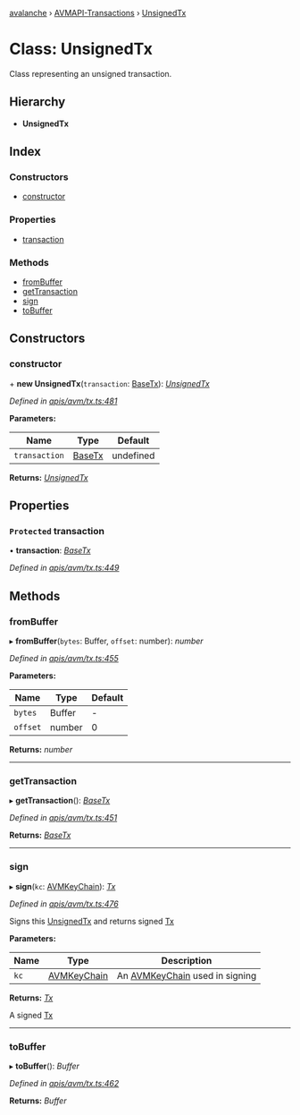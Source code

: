 [avalanche](../README.md) › [AVMAPI-Transactions](../modules/avmapi_transactions.md) › [UnsignedTx](avmapi_transactions.unsignedtx.md)

# Class: UnsignedTx

Class representing an unsigned transaction.

## Hierarchy

* **UnsignedTx**

## Index

### Constructors

* [constructor](avmapi_transactions.unsignedtx.md#constructor)

### Properties

* [transaction](avmapi_transactions.unsignedtx.md#protected-transaction)

### Methods

* [fromBuffer](avmapi_transactions.unsignedtx.md#frombuffer)
* [getTransaction](avmapi_transactions.unsignedtx.md#gettransaction)
* [sign](avmapi_transactions.unsignedtx.md#sign)
* [toBuffer](avmapi_transactions.unsignedtx.md#tobuffer)

## Constructors

###  constructor

\+ **new UnsignedTx**(`transaction`: [BaseTx](avmapi_transactions.basetx.md)): *[UnsignedTx](avmapi_transactions.unsignedtx.md)*

*Defined in [apis/avm/tx.ts:481](https://github.com/ava-labs/avalanche.js/blob/3888064/src/apis/avm/tx.ts#L481)*

**Parameters:**

Name | Type | Default |
------ | ------ | ------ |
`transaction` | [BaseTx](avmapi_transactions.basetx.md) | undefined |

**Returns:** *[UnsignedTx](avmapi_transactions.unsignedtx.md)*

## Properties

### `Protected` transaction

• **transaction**: *[BaseTx](avmapi_transactions.basetx.md)*

*Defined in [apis/avm/tx.ts:449](https://github.com/ava-labs/avalanche.js/blob/3888064/src/apis/avm/tx.ts#L449)*

## Methods

###  fromBuffer

▸ **fromBuffer**(`bytes`: Buffer, `offset`: number): *number*

*Defined in [apis/avm/tx.ts:455](https://github.com/ava-labs/avalanche.js/blob/3888064/src/apis/avm/tx.ts#L455)*

**Parameters:**

Name | Type | Default |
------ | ------ | ------ |
`bytes` | Buffer | - |
`offset` | number | 0 |

**Returns:** *number*

___

###  getTransaction

▸ **getTransaction**(): *[BaseTx](avmapi_transactions.basetx.md)*

*Defined in [apis/avm/tx.ts:451](https://github.com/ava-labs/avalanche.js/blob/3888064/src/apis/avm/tx.ts#L451)*

**Returns:** *[BaseTx](avmapi_transactions.basetx.md)*

___

###  sign

▸ **sign**(`kc`: [AVMKeyChain](avmapi_keychain.avmkeychain.md)): *[Tx](avmapi_transactions.tx.md)*

*Defined in [apis/avm/tx.ts:476](https://github.com/ava-labs/avalanche.js/blob/3888064/src/apis/avm/tx.ts#L476)*

Signs this [UnsignedTx](avmapi_transactions.unsignedtx.md) and returns signed [Tx](avmapi_transactions.tx.md)

**Parameters:**

Name | Type | Description |
------ | ------ | ------ |
`kc` | [AVMKeyChain](avmapi_keychain.avmkeychain.md) | An [AVMKeyChain](avmapi_keychain.avmkeychain.md) used in signing  |

**Returns:** *[Tx](avmapi_transactions.tx.md)*

A signed [Tx](avmapi_transactions.tx.md)

___

###  toBuffer

▸ **toBuffer**(): *Buffer*

*Defined in [apis/avm/tx.ts:462](https://github.com/ava-labs/avalanche.js/blob/3888064/src/apis/avm/tx.ts#L462)*

**Returns:** *Buffer*
